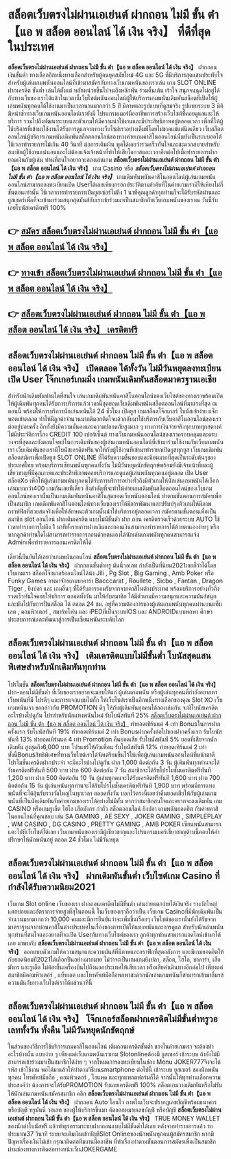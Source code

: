 # สล็อตเว็บตรงไม่ผ่านเอเย่นต์ ฝากถอน ไม่มี ขั้น ต่ํา【แอ พ สล็อต ออนไลน์ ได้ เงิน จริง】  ที่ดีที่สุด ในประเทศ

**สล็อตเว็บตรงไม่ผ่านเอเย่นต์ ฝากถอน ไม่มี ขั้น ต่ํา【แอ พ สล็อต ออนไลน์ ได้ เงิน จริง】** ฝากถอนเงินขั้นต่ำ  ทางเลือกอีกหนึ่งทางเลือกสำหรับผู้คนยุคสมัยใหม่ 4G และ 5G ที่มีบริการสุดแสนประทับใจสำหรับผู้เล่นเกมพนันออนไลน์ที่เข้ามาสมัครกับทางเว็บเกมพนันของเราเล่น เกม SLOT ONLINE ฝากเครดิต ขั้นต่ำ เล่นได้ตั้งแต่ หลักหน่วยขึ้นไปจนถึงหลักพัน ร่วมตื่นเต้น เร้าใจ สนุกจนฉุดไม่อยู่ได้กับทางเว็บของเราได้แล้วในเวลานี้เว็บไซต์พนันออนไลน์ผู้ให้บริการเกมพนันเดิมพันสล็อตที่เปิดให้ผู้เล่นพนันทุกคนได้ใช้งานมาเป็นเวลานานมากกว่า 5 ปี มีภาพและรูปแบบที่ดูสมจริง รูปแบบระบบ 3 มิติ
มิหนำซ้ำทางเว็บเกมพนันออนไลน์เรายังมี โปรแกรมเมอร์มืออาชีพการสร้างเว็บไซต์ที่คอยดูแลและให้บริการ  รวมไปถึงพัฒนาระบบและตัวเกมให้มีความน่าใช้งานและมีประสิทธิภาพอยู่ตลอดเวลา เพื่อที่ให้ผู้ใช้บริการที่เข้ามาใช้งานได้รับการดูแลจากทางเว็บไซต์เราอย่างเต็มที่โดยไม่ขาดแม้แต่นิดเดียว เว็บสล็อตออนไลน์ผู้บริการเกมพนันเดิมพันสล็อตออนไลน์ของทางค่ายเกมคาสิโนออนไลน์นั้นยังเป็นระบบออโต้ใช้เวลาทำรายการไม่เกิน 40 วินาที ต่อการเติมเงิน พูดได้เลยว่ารวดเร็วทันใจและสะดวกสบายสำหรับสมาชิกผู้ใช้งานแน่นอนและไม่ต้องแจ้งเจ้าหน้าที่ทำให้เสียโอกาสและเวลาอีกต่อไปเมื่อทำรายการฝากยอดเงินกับผู้เล่น
ท่านที่สนใจอยากจะลองเล่นเกม **สล็อตเว็บตรงไม่ผ่านเอเย่นต์ ฝากถอน ไม่มี ขั้น ต่ํา【แอ พ สล็อต ออนไลน์ ได้ เงิน จริง】** เกม Casino  หรือ ***สล็อตเว็บตรงไม่ผ่านเอเย่นต์ ฝากถอน ไม่มี ขั้น ต่ํา【แอ พ สล็อต ออนไลน์ ได้ เงิน จริง】*** เกมเดิมพันพนันคาสิโนออนไลน์ผู้เล่นเกมพนันออนไลน์สามารถลงทะเบียนเปิด Userได้เลยเพียงกรอกประวัติตามลำดับที่ในค่ายเกมเรามีให้เพียงไม่กี่ขั้นตอนเท่านั้น ใช้เวลาการทำรายการเปิดยูสเซอร์ไม่ถึง 1 นาทีคุณลูกค้าทุกท่านก็จะได้รับรหัสผ่านและยูสเซอร์เพื่อที่จะเข้ามาร่วมสนุกสุดมันส์กับเราเข้าร่วมมาเป็นสมาชิกกับเว็บเกมพนันของเราณ วันนี้รับเลยโบนัสเครดิตฟรี 100%

## 👉 [สมัคร สล็อตเว็บตรงไม่ผ่านเอเย่นต์ ฝากถอน ไม่มี ขั้น ต่ํา【แอ พ สล็อต ออนไลน์ ได้ เงิน จริง】](https://archa888.com/)
## 👉 [ทางเข้า สล็อตเว็บตรงไม่ผ่านเอเย่นต์ ฝากถอน ไม่มี ขั้น ต่ํา【แอ พ สล็อต ออนไลน์ ได้ เงิน จริง】](https://archa888.com/)
## 👉 [สล็อตเว็บตรงไม่ผ่านเอเย่นต์ ฝากถอน ไม่มี ขั้น ต่ํา【แอ พ สล็อต ออนไลน์ ได้ เงิน จริง】 เครดิตฟรี](https://archa888.com/)

## สล็อตเว็บตรงไม่ผ่านเอเย่นต์ ฝากถอน ไม่มี ขั้น ต่ํา【แอ พ สล็อต ออนไลน์ ได้ เงิน จริง】 เปิดตลอด ได้ทั้งวัน ไม่มีวันหยุดลงทะเบียนเปิด User โจ๊กเกอร์เกมมิ่ง เกมพนันเดิมพันสล็อตมาตรฐานเอเชีย

สำหรับนักเดิมพันท่านใดที่สนใจ เล่นเกมเดิมพันพนันคาสิโนออนไลน์ของเว็บไซต์ของทางเราพร้อมเปิดให้ผู้เดิมพันทุกคนได้รับการบริการแล้วเวลานี้สุดยอดเว็บเดิมพันพนันสล็อตออนไลน์ที่มาแรงที่สุด ณ ตอนนี้ พร้อมให้การบริการนักเล่นพนันได้ 24 ชั่วโมง เปิดยูส เกมสล็อตโจ๊กเกอร์ โบนัสเข้าง่าย แจ็กพอตเข้าตลอด ทำให้มีลูกค้าจำนวนมากติดอกติดใจแล้วกลับมาใช้บริการกับเว็บคาสิโนออนไลน์ของเราต่ออยู่บ่อยครั้ง อีกทั้งยังมีความมั่นคงและความปลอดภัยสูงมาก ๆ ทางการเงินจ่ายจริงทุกบาททุกสตางค์ไม่มีประวัติการโกง CREDIT 100 เปอร์เซ็นต์ ทางเว็บเกมพนันออนไลน์ของเราครอบคลุมและครบวงจรที่สุดและยังตอบโจทย์ในการเดิมพันของผู้เล่นเกมพนันออนไลน์ที่เข้ามาร่วมใช้งานกับเว็บเกมพนันเรา
เว็บเดิมพันของเรามีโบนัสเครดิตฟรีแจกให้กับผู้ใช้งานที่เข้ามาทำรายกเปิดยูสทุกยูส เว็บเกมเดิมพันสล็อตสมัครเพื่อเปิดยูส SLOT ONLINE ที่ได้รับความชื่นชอบและนิยมมากที่สุดเป็นระดับต้นๆของประเทศไทย พร้อมบริการเซียนพนันทุกคนทั้งวัน ไม่มีวันหยุดนักขัตฤกษ์พร้อมยังมีเจ้าหน้าที่และผู้เชี่ยวชาญที่มีคุณภาพและประสิทธิภาพคอยบริการและดูแลผู้เล่นพนันทุกคนอยู่ตลอด เปิด User สล็อตXo เพื่อให้ผู้เล่นเกมพนันทุกคนได้รับการบริการอย่างทั่วถึงมีตัวเกมให้นักเล่นเกมพนันได้เลือกเล่นมากกว่า400 เกมกันเลยทีเดียว
สิ่งสำคัญที่จะทำให้ค่ายเกมเดิมพันสล็อตออนไลน์ของเว็บเกมออนไลน์ของเรานั้นเป็นเกมเดิมพันพนันคาสิโนสุดยอดเว็บพนันออนไลน์ ทำตามขั้นตอนการสมัครเพื่อเป็นสมาชิก  เกมเดิมพันคาสิโนออนไลน์ทางเว็บของเราได้มีการพัฒนาและปรับปรุงตัวเกมให้มีภาพกราฟฟิกที่สวยสมจริงเพื่อให้ลักษณะตัวเกมนั้นน่าใช้บริการอยู่ตลอดเวลา สมัครตามขั้นตอนเพื่อเป็นสมาชิก slot ออนไลน์ ฝากเติมเครดิต แบบไม่มีขั้นต่ำ ฝาก ถอน เครดิตรวดเร็วด้วยระบบ AUTO ใช้เวลาทำรายการไม่ถึง 1 นาทีทั้งรายการฝากเงินและถอนเงินสามารถทำรายการได้ด้วยตนเองง่ายๆ หรือหากลูกค้าท่านใดไม่สามารถทำรายการถอนด้วยตนเองได้นักเล่นเกมพนันทุกคนสามารถแจ้ง Adminเพื่อทำรายการถอนเครดิตให้ได้

เดี๋ยวนี้ยืนยันได้เลยว่าเกมพนันออนไลน์ **สล็อตเว็บตรงไม่ผ่านเอเย่นต์ ฝากถอน ไม่มี ขั้น ต่ํา【แอ พ สล็อต ออนไลน์ ได้ เงิน จริง】** ฝากถอนขั้นต่ำทรู มันนี่วอเลท กำลังเป็นที่นิยม2021เลยก็ว่าได้โดยเว็บเกมเรา สล็อตโจ๊กเกอร์ออนไลน์ได้นำ  Jili , Pg Slot , Big Gaming , Amb Poker หรือ Funky Games อาณาจักรเกมบาคาร่า Bacccarat , Roullete , Sicbo , Fantan , Dragon Tiger , ยิงปลา และ เกมอื่นๆ ที่ได้รับการยอมรับจากจากคาสิโนต่างประเทศ พร้อมบริการอย่างทั่วถึงรวดเร็วทันใจคอยให้บริการ ตลอดทั้งวัน มาให้กับสมาชิก ได้มีตัวเกมมีความสนุกและความมันส์สนุกและมันไปกับการปั่นสล็อต ได้ ตลอด 24 ชม. อยู่ที่ความต้องการของผู้เล่นเกมพนันทุกคนผ่านบนแท็บเลต , คอมพิวเตอร์ , สมาร์ทโฟน และ iPEDที่เป็นระบบIOS และ ANDROIDแบบพกพา ศึกษาประสบการณ์และพัฒนาสู่การเป็นเซียนพนันระบดับโลก

## สล็อตเว็บตรงไม่ผ่านเอเย่นต์ ฝากถอน ไม่มี ขั้น ต่ํา【แอ พ สล็อต ออนไลน์ ได้ เงิน จริง】 เติมเครดิตแบบไม่มีขั้นต่ำ โบนัสสุดแสนพิเศษสำหรับนักเดิมพันทุกท่าน

โปรโมชั่น **สล็อตเว็บตรงไม่ผ่านเอเย่นต์ ฝากถอน ไม่มี ขั้น ต่ํา【แอ พ สล็อต ออนไลน์ ได้ เงิน จริง】** ฝาก-ถอนไม่มีขั้นต่ำ ที่เว็บของเราอยากจะมอบให้แก่  ผู้เล่นเกมพนัน หรือผู้เล่นทุกคนที่กำลังอยากหาเว็บพนันที่มี โปรดีๆ และการแจกแบบไม่กั๊ก ให้เว็บไซต์เราเป็นอีกหนึ่งทางเลือกของคุณ Slot XO เว็บเกมพนันเรา ขอกล่าวกับ PROMOTION ดีๆ ให้กับผู้เดิมพันทุกคนได้ลองเล่นกัน จะมีโบนัสเครดิตอะไรบ้างไปดูกัน
โปรสำหรับนักแทงพนันใหม่ รับโบนัสทันที 25% [สล็อตเว็บตรงไม่ผ่านเอเย่นต์ ฝากถอน ไม่มี ขั้น ต่ํา【แอ พ สล็อต ออนไลน์ ได้ เงิน จริง】](https://archa888.com/) ทำยอดเทิร์นแค่ 4 เท่า
Bonusในการฝากครั้งแรก รับโบนัสทันที 19% ทำยอดเทิร์นแค่ 2 เท่า
Bonusฝากครั้งต่อไปของฝากครั้งแรก รับโบนัสทันที 13% ทำยอดเทิร์นแค่ 4 เท่า
 Promotion คืนยอดเสีย รับโบนัสทันที 5% ยอดที่เสียจากนักเดิมพัน สูงสุดถึง6,000 บาท
โปรแชร์ให้กับเพื่อน รับโบนัสทันที 12% ทำยอดเทิร์นแค่ 2 เท่า
ทั้งนี้Bonusสิทธิพิเศษที่ทางเว็บไซต์เราได้จัดเตรียมขึ้นไว้ให้เพื่อผู้เล่นเกมพนันออนไลน์ที่หน้าตาดี โปรโมชั่นเครดิตฝากประจำ จะมีอะไรบ้างไปดูกัน
ฝาก 1,000 ติดต่อกัน 3 วัน ผู้เดิมพันทุกท่านจะได้รับเครดิตฟรีทันที 500 บาท
ฝาก 600 ติดต่อกัน 7 วัน สมาชิกจะได้รับโปรโมชั่นเครดิตฟรีทันที 1,200 บาท
ฝาก 500 ติดต่อกัน 10 วัน ผู้เล่นทุกคนจะได้รับเครดิตฟรีทันที 1,600 บาท
ฝาก 700 ติดต่อกัน 15 วัน ผู้เล่นพนันทุกท่านจะได้รับโปรโมชั่นเครดิตฟรีทันที 1,900 บาท
พร้อมมีการแทงพนันที่จะได้ลุ้นรับรางวัลใหญ่ในทุกเวลา ตลอดทั้งวัน บอกไว้ตรงนี้เลยว่าคืนยอดเสียให้กับผู้เล่นเกมพนันที่เป็นนักเดิมพันกับค่ายเกมของเราได้อย่างไม่มีอั้น หากว่าสมาชิกสนใจและอยากจะลงเดิมพัน เกม CASINO หรือเกมรูเล็ต ไฮโล เสือมังกร กำถั่ว สล็อตออนไลน์ ยิงปลา เกมพนันยอดฮิต กับค่ายคาสิโนออนไลน์ที่คุณชอบ เช่น SA GAMING , AE SEXY , JOKER GAMING , SIMPLEPLAY , WM CASINO , DG CASINO , PRETTY GAMING , AMB POKER  เซียนพนันสามารถแตะไปที่เว็บไซต์ได้เลย เว็บเกมพนันของเรามีผู้เชี่ยวชาญและโปรแกรมเมอร์เชี่ยวชาญด้านนี้คอยให้คำปรึกษาให้นักพนันอยู่ ตลอด 24 ชั่วโมง ไม่มีวันหยุด

## สล็อตเว็บตรงไม่ผ่านเอเย่นต์ ฝากถอน ไม่มี ขั้น ต่ํา【แอ พ สล็อต ออนไลน์ ได้ เงิน จริง】 ฝากเดิมพันขั้นต่ำ  เว็บไซต์เกม Casino ที่กำลังได้รับความนิยม2021

เว็บเกม Slot online เว็บของเรา ฝากถอนเครดิตไม่มีขั้นต่ำ เล่นง่ายแตกง่ายได้เงินจริง รางวัลใหญ่แตกบ่อยและอัตราการจ่ายสูงที่สุในตอนนี้ ในเว็บของเราถือว่าเป็น เว็บเกม Casinoที่มีนักเดิมพันเป็นจำนวนมากมากกว่า 10,000 คนและมีการยืนยันว่าจะเพิ่มขึ้นเรื่อยๆ เว็บไซต์ของเรานั้นยังได้รับจากมาตราฐานจากบ่อนคาสิโนต่างประเทศในเรื่องของการเปิดให้แทงพนันและการดูแล สำหรับนักเล่นพนันทุกท่านที่สนใจและอยากที่จะเปิด Userกับทางเว็บไซต์ของเรา ลูกค้าทุกท่านสามารถแอดไลน์เข้ามาได้เลย
	มาพบกับ **สล็อตเว็บตรงไม่ผ่านเอเย่นต์ ฝากถอน ไม่มี ขั้น ต่ํา【แอ พ สล็อต ออนไลน์ ได้ เงิน จริง】** ออกแบบตัวเกมให้ความสนุกและความมันส์ที่มีภาพและกราฟิกที่สุดอลังการ และมีเกมยอดฮิตให้กับยอดนิยมปี2021ได้เลือกปั่นอย่างมากมาย  ไม่ว่าจะเป็นเกมเกมยิงปลา, สล็อต, ไฮโล, บาคาร่า, เสือมังกร และรูเล็ต ไม่ต้องขึ้นเครื่องบินไปถึงนอกประเทศให้เสียเวลา หรือเสียค่าเดินทางอีกต่อไป เพียงแค่สมาชิกมีคอมพิวเตอร์ , แท็บเลต และโทรศัพท์มือถือพกพาสะดวกนักเล่นเกมพนันก็สามารถเข้ามาลิ้มรสความมันกับทางเว็บไซต์เราได้แล้วนาทีนี้

## สล็อตเว็บตรงไม่ผ่านเอเย่นต์ ฝากถอน ไม่มี ขั้น ต่ํา【แอ พ สล็อต ออนไลน์ ได้ เงิน จริง】 โจ๊กเกอร์สล็อตฝากเครดิตไม่มีขั้นต่ำทรูวอเลททั้งวัน ทั้งคืน ไม่มีวันหยุดนักขัตฤกษ์

ในส่วนของวิธีการใช้บริการเกมคาสิโนออนไลน์ เติมถอนเครดิตขั้นต่ำ ของในค่ายเกมเรา จะต้องทำอะไรบ้างนั้น แบบง่าย ๆ เพียงแค่เว็บเกมพนันเราเกม Slotonlineต้องมี ยูสเซอร์ เข้าระบบ ถ้ายังไม่มีสามารถเข้าร่วมมาเป็นสมาชิกได้ง่าย ๆ จากโหมดการลงทะเบียนในช่อง Menu JOKER777จึงจะได้ รหัส เข้าใช้งาน พอได้มาแล้วให้ทำตามวิธีบนsmartphone ต่อไปนี้
เข้าระบบ ยูสเซอร์  ของนักพนันทุกคน โทรศัพท์มือถือ , คอมพิวเตอร์ , ไอแพด และทุกแพลตฟอร์มก็ได้
จากนั้นให้ทุกท่านเลือกความประสงค์ว่า ต้องการจะได้รับPROMOTION รับเลยเครดิตฟรี 100% สล็อตเกมวางเดิมพันหรือไม่รับ
ให้นักเล่นเกมพนันสมัครสมาชิก คลิก **สล็อตเว็บตรงไม่ผ่านเอเย่นต์ ฝากถอน ไม่มี ขั้น ต่ํา【แอ พ สล็อต ออนไลน์ ได้ เงิน จริง】** ฝากถอน Auto โอนไว ภาพในเว็บจะปรากฏเลขบัญชีพร้อมธนาคาร หรือบัญชี ทรูมันนี่ วอเลท ของผู้ให้บริการขึ้นมา
คัดลอกหมายเลขบัญชี หรือบัญชี **สล็อตเว็บตรงไม่ผ่านเอเย่นต์ ฝากถอน ไม่มี ขั้น ต่ํา【แอ พ สล็อต ออนไลน์ ได้ เงิน จริง】** TRUE MONEY WALLET ของนักล่าโบนัสฟรี แล้วทำธุรกรรมระบบฝากถอนแบบไม่มีขั้นต่ำได้เลย
หลังจากทำรายการแล้ว รอประมาณ37 วินาที ระบบจะเติมเงินเข้าบัญชีSlot Onlineของนักพนันทุกคนผู้สมัครสมาชิก
หากมีปัญหาเรื่องเงินไม่เข้า กรุณาติดต่อทีมงานมืออาชีพ ที่ทำเรื่องทำตามขั้นตอนการสมัครเพื่อเป็นสมาชิกผ่านช่องทางการติดต่อทางหน้าเว็บJOKERGAME


